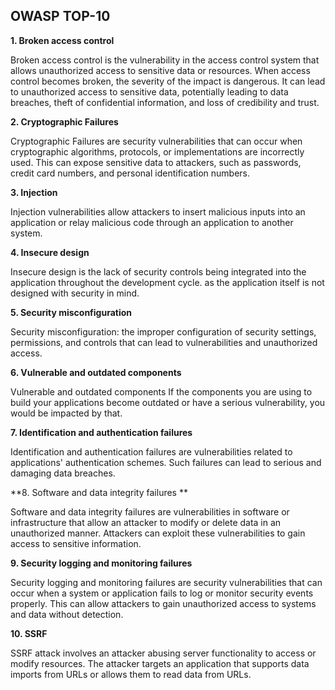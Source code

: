 **OWASP TOP-10**
---

**1.	Broken access control**
   
Broken access control is the vulnerability in the access control system that allows unauthorized access to sensitive data or resources.
When access control becomes broken, the severity of the impact is dangerous.
It can lead to unauthorized access to sensitive data, potentially leading to data breaches, theft of confidential information, and loss of credibility and trust.

**2.	Cryptographic Failures**
   
Cryptographic Failures are security vulnerabilities that can occur when cryptographic algorithms, protocols, or implementations are incorrectly used. This can expose sensitive data to attackers, such as passwords, credit card numbers, and personal identification numbers.


**3.	Injection**
   
Injection vulnerabilities allow attackers to insert malicious inputs into an application or relay malicious code through an application to another system.


**4.	Insecure design**
   
Insecure design is the lack of security controls being integrated into the application throughout the development cycle. as the application itself is not designed with security in mind.

**5. Security misconfiguration**
   
Security misconfiguration: the improper configuration of security settings, permissions, and controls that can lead to vulnerabilities and unauthorized access.

**6.	Vulnerable and outdated components**
   
Vulnerable and outdated components If the components you are using to build your applications become outdated or have a serious vulnerability, you would be impacted by that.

**7.	Identification and authentication failures**
   
Identification and authentication failures are vulnerabilities related to applications' authentication schemes. Such failures can lead to serious and damaging data breaches.

**8.	Software and data integrity failures **

Software and data integrity failures are vulnerabilities in software or infrastructure that allow an attacker to modify or delete data in an unauthorized manner. Attackers can exploit these vulnerabilities to gain access to sensitive information.
 
**9.	Security logging and monitoring failures**

Security logging and monitoring failures are security vulnerabilities that can occur when a system or application fails to log or monitor security events properly. This can allow attackers to gain unauthorized access to systems and data without detection.

**10.	SSRF**
    
SSRF attack involves an attacker abusing server functionality to access or modify resources. The attacker targets an application that supports data imports from URLs or allows them to read data from URLs.


